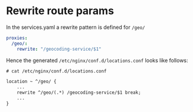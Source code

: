 # Rewrite route params

In the services.yaml a rewrite pattern is defined for `/geo/` 

```yaml
proxies:
  /geo/:
    rewrite: "/geocoding-service/$1"
```

Hence the generated `/etc/nginx/conf.d/locations.conf` looks like follows:

```txt
# cat /etc/nginx/conf.d/locations.conf

location ~ ^/geo/ {
    ...
    rewrite ^/geo/(.*) /geocoding-service/$1 break;
    ...
}

```

